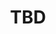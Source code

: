 ---
  name: d1t3s5
  title: TBD
  category: TBD
  format: Conférence
  speakers: 
    - 
  room: Créativité
  slot: 03/10/2025
  time_start: '13h30'
  time_end: '14h15'
---